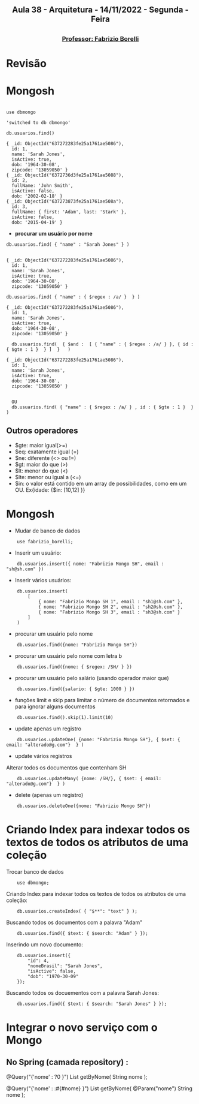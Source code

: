 <h2 align = "center" >Aula 38  - Arquitetura - 14/11/2022 - Segunda - Feira<h2>

<h3 align = "center" ><a href="https://github.com/ffborelli/curso-brq-java-2022-09-05/">Professor: Fabrizio Borelli</a></h3>

# Revisão



# Mongosh

```

use dbmongo

'switched to db dbmongo'

db.usuarios.find()

{ _id: ObjectId("637272283fe25a1761ae5086"),
  id: 1,
  name: 'Sarah Jones',
  isActive: true,
  dob: '1964-30-08',
  zipcode: '13059050' }
{ _id: ObjectId("6372736d3fe25a1761ae5088"),
  id: 2,
  fullName: 'John Smith',
  isActive: false,
  dob: '2002-02-18' }
{ _id: ObjectId("637273873fe25a1761ae508a"),
  id: 3,
  fullName: { first: 'Adam', last: 'Stark' },
  isActive: false,
  dob: '2015-04-19' }

```
- **procurar um usuário por nome**

```
db.usuarios.find( { "name" : "Sarah Jones" } )


{ _id: ObjectId("637272283fe25a1761ae5086"),
  id: 1,
  name: 'Sarah Jones',
  isActive: true,
  dob: '1964-30-08',
  zipcode: '13059050' }

```

```
db.usuarios.find( { "name" : { $regex : /a/ }  } )

{ _id: ObjectId("637272283fe25a1761ae5086"),
  id: 1,
  name: 'Sarah Jones',
  isActive: true,
  dob: '1964-30-08',
  zipcode: '13059050' }

  db.usuarios.find(  { $and :  [ { "name" : { $regex : /a/ } }, { id : { $gte : 1 }  } ]  }   )

{ _id: ObjectId("637272283fe25a1761ae5086"),
  id: 1,
  name: 'Sarah Jones',
  isActive: true,
  dob: '1964-30-08',
  zipcode: '13059050' }


  OU
  db.usuarios.find( { "name" : { $regex : /a/ } , id : { $gte : 1 }  }  )

```

## Outros operadores

- $gte: maior igual(>=)
- $eq: exatamente igual (=)
- $ne: diferente (<> ou !=)
- $gt: maior do que (>)
- $lt: menor do que (<)
- $lte: menor ou igual a (<=)
- $in: o valor está contido em um array de possibilidades, como em um OU. Ex{idade: {$in: [10,12] }}

# Mongosh

- Mudar de banco de dados

```
    use fabrizio_borelli;
```

- Inserir um usuário:

```
    db.usuarios.insert({ nome: "Fabrizio Mongo SH", email : "sh@sh.com" })
```

- Inserir vários usuários:

```
    db.usuarios.insert(
        [
            { nome: "Fabrizio Mongo SH 1", email : "sh1@sh.com" },
            { nome: "Fabrizio Mongo SH 2", email : "sh2@sh.com" },
            { nome: "Fabrizio Mongo SH 3", email : "sh3@sh.com" }
        ]  
    )
```

- procurar um usuário pelo nome

```
    db.usuarios.find({nome: "Fabrizio Mongo SH"})
```

- procurar um usuário pelo nome com letra b

```
    db.usuarios.find({nome: { $regex: /SH/ } })
```

- procurar um usuário pelo salário (usando operador maior que)

```
    db.usuarios.find({salario: { $gte: 1000 } })
```

- funções limit e skip para limitar o número de documentos retornados e para ignorar alguns documentos

```
    db.usuarios.find().skip(1).limit(10)
```


- update apenas um registro

```
    db.usuarios.updateOne( {nome: "Fabrizio Mongo SH"}, { $set: { email: "alterado@g.com"}  } )
```

- update vários registros

Alterar todos os documentos que contenham SH

```
    db.usuarios.updateMany( {nome: /SH/}, { $set: { email: "alterado@g.com"}  } )
```

- delete (apenas um registro)

```
    db.usuarios.deleteOne({nome: "Fabrizio Mongo SH"})
```

# Criando Index para indexar todos os textos de todos os atributos de uma coleção

Trocar banco de dados 

```
    use dbmongo;
```

Criando Index para indexar todos os textos de todos os atributos de uma coleção:

```
    db.usuarios.createIndex( { "$**": "text" } );
```

Buscando todos os documentos com a palavra "Adam"

```
    db.usuarios.find({ $text: { $search: "Adam" } });
```

Inserindo um novo documento:

```
    db.usuarios.insert({
        "id": 4,
        "nomeBrasil": "Sarah Jones",
        "isActive": false,
        "dob": "1970-30-09"    
    });
```

Buscando todos os docuementos com a palavra Sarah Jones:

```
    db.usuarios.find({ $text: { $search: "Sarah Jones" } });
```
# Integrar o novo serviço com o Mongo


## No Spring (camada repository) : 

@Query("{'nome' : ?0 }")
List<T> getByNome(  String nome );

@Query("{'nome' : :#{#nome} }")
List<T> getByNome( @Param("nome") String nome );